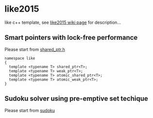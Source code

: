 # like2015

like c++ template, see [like2015 wiki page](https://github.com/jrmwng/like2015/wiki) for description...

## Smart pointers with lock-free performance

Please start from [shared_ptr.h](https://github.com/jrmwng/like2015/blob/master/like2015/shared_ptr.h)

    namespace like
    {
      template <typename T> shared_ptr<T>;
      template <typename T> weak_ptr<T>;
      template <typename T> atomic_shared_ptr<T>;
      template <typename T> atomic_weak_ptr<T>;
    }

## Sudoku solver using pre-emptive set techique

Please start from [sudoku](https://github.com/jrmwng/like2015/blob/master/sudoku)
